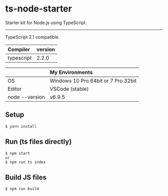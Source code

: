 # ts-node-starter
Starter kit for Node.js using TypeScript.

---

TypeScript 2.1 compatible.

|Compiler|version|
|:--|:--|
|typescript|2.2.0|

||My Environments|
|:--|:--|
|OS|Windows 10 Pro 64bit or 7 Pro 32bit|
|Editor|VSCode (stable)|
|node --version|v6.9.5|

## Setup
```
$ yarn install
```

## Run (ts files directly)
```
$ npm start
or
$ npm run ts index
```

## Build JS files
```
$ npm run build
```
